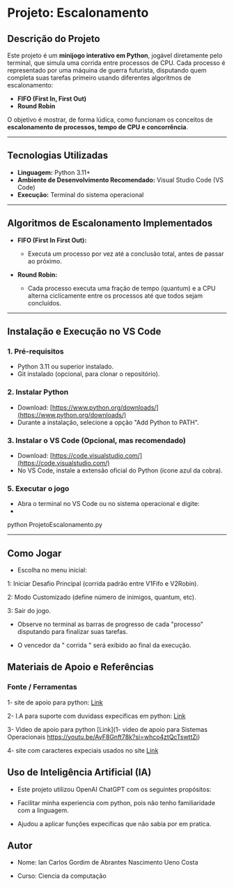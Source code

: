 # Projeto: Escalonamento 

## Descrição do Projeto

Este projeto é um **minijogo interativo em Python**, jogável diretamente pelo terminal, que simula uma corrida entre processos de CPU. Cada processo é representado por uma máquina de guerra futurista, disputando quem completa suas tarefas primeiro usando diferentes algoritmos de escalonamento:

- **FIFO (First In, First Out)**
- **Round Robin**

O objetivo é mostrar, de forma lúdica, como funcionam os conceitos de **escalonamento de processos, tempo de CPU e concorrência**.

---

## Tecnologias Utilizadas

- **Linguagem:** Python 3.11+
- **Ambiente de Desenvolvimento Recomendado:** Visual Studio Code (VS Code)
- **Execução:** Terminal do sistema operacional

---

## Algoritmos de Escalonamento Implementados

- **FIFO (First In First Out):**
  - Executa um processo por vez até a conclusão total, antes de passar ao próximo.
  
- **Round Robin:**
  - Cada processo executa uma fração de tempo (quantum) e a CPU alterna ciclicamente entre os processos até que todos sejam concluídos.

---

## Instalação e Execução no VS Code

### 1. Pré-requisitos
- Python 3.11 ou superior instalado.
- Git instalado (opcional, para clonar o repositório).

### 2. Instalar Python
- Download: [https://www.python.org/downloads/](https://www.python.org/downloads/)
- Durante a instalação, selecione a opção "Add Python to PATH".

### 3. Instalar o VS Code (Opcional, mas recomendado)
- Download: [https://code.visualstudio.com/](https://code.visualstudio.com/)
- No VS Code, instale a extensão oficial do Python (ícone azul da cobra).

### 5. Executar o jogo
- Abra o terminal no VS Code ou no sistema operacional e digite:
- 
python ProjetoEscalonamento.py

---

## Como Jogar
- Escolha no menu inicial:

1: Iniciar Desafio Principal (corrida padrão entre V1Fifo e V2Robin).

2: Modo Customizado (define número de inimigos, quantum, etc).

3: Sair do jogo.

- Observe no terminal as barras de progresso de cada "processo" disputando para finalizar suas tarefas.

- O vencedor da " corrida " será exibido ao final da execução.

## Materiais de Apoio e Referências

### Fonte / Ferramentas 

1- site de apoio para python: [Link](https://docs.python.org/3/tutorial/index.html)

2- I.A para suporte com duvidass expecificas em python: [Link]([https://code.visualstudio.com/](https://www.google.com/aclk?sa=l&ai=DChcSEwiGquHLx-WNAxVonFoFHYJuF_8YABAAGgJ2dQ&co=1&gclid=Cj0KCQjwjJrCBhCXARIsAI5x66XYWDzggrlhF_nDLUjNtBwx3leYqaR4DVhsYE3zs4BeqBKFuEx2bDMaAuF2EALw_wcB&category=acrcp_v1_48&sig=AOD64_1UFWiO3cR-FHiowlTWOc3woH-xmQ&q&adurl&ved=2ahUKEwjL0NbLx-WNAxXXrZUCHW8IA_wQ0Qx6BAgMEAE))

3- Video de apoio para python [Link](1- video de apoio para Sistemas Operacionais
https://youtu.be/AvF8Gnft78k?si=whco4ztQcTswttZi)

4- site com caracteres expeciais usados no site [Link](https://www.caracteresespeciais.com/2009/09/lista-com-2-mil-caracteres-especiais.html)



## Uso de Inteligência Artificial (IA)

- Este projeto utilizou OpenAI ChatGPT com os seguintes propósitos:

- Facilitar minha experiencia com python, pois não tenho familiaridade com a linguagem.

- Ajudou a aplicar funções expecificas que não sabia por em pratica.

## Autor
- Nome: Ian Carlos Gordim de Abrantes Nascimento Ueno Costa

- Curso: Ciencia da computação


